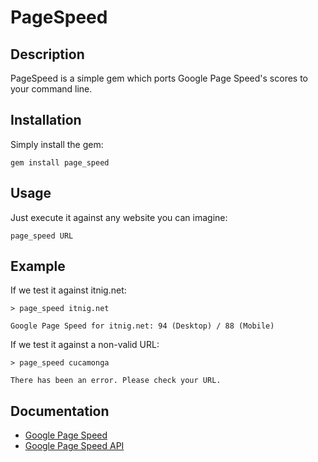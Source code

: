 PageSpeed
======

Description
-----------

PageSpeed is a simple gem which ports Google Page Speed's scores to your
command line.

Installation
------------

Simply install the gem:

    gem install page_speed

Usage
-----

Just execute it against any website you can imagine:

    page_speed URL

Example
-------

If we test it against itnig.net:

    > page_speed itnig.net

    Google Page Speed for itnig.net: 94 (Desktop) / 88 (Mobile)

If we test it against a non-valid URL:

    > page_speed cucamonga

    There has been an error. Please check your URL.

Documentation
-------------

* [Google Page Speed](http://pagespeed.googlelabs.com)
* [Google Page Speed API](http://code.google.com/intl/en-EN/apis/pagespeedonline/)
